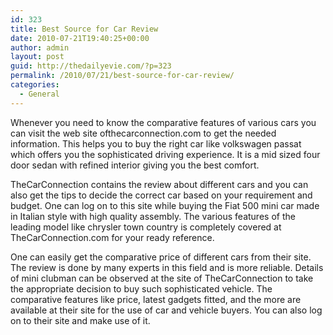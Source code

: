 ```yaml
---
id: 323
title: Best Source for Car Review
date: 2010-07-21T19:40:25+00:00
author: admin
layout: post
guid: http://thedailyevie.com/?p=323
permalink: /2010/07/21/best-source-for-car-review/
categories:
  - General
---
```

Whenever you need to know the comparative features of various cars you can visit the web site ofthecarconnection.com to get the needed information. This helps you to buy the right car like volkswagen passat which offers you the sophisticated driving experience. It is a mid sized four door sedan with refined interior giving you the best comfort.

TheCarConnection contains the review about different cars and you can also get the tips to decide the correct car based on your requirement and budget. One can log on to this site while buying the Fiat 500 mini car made in Italian style with high quality assembly. The various features of the leading model like chrysler town country is completely covered at TheCarConnection.com for your ready reference.

One can easily get the comparative price of different cars from their site. The review is done by many experts in this field and is more reliable. Details of mini clubman can be observed at the site of TheCarConnection to take the appropriate decision to buy such sophisticated vehicle. The comparative features like price, latest gadgets fitted, and the more are available at their site for the use of car and vehicle buyers. You can also log on to their site and make use of it.